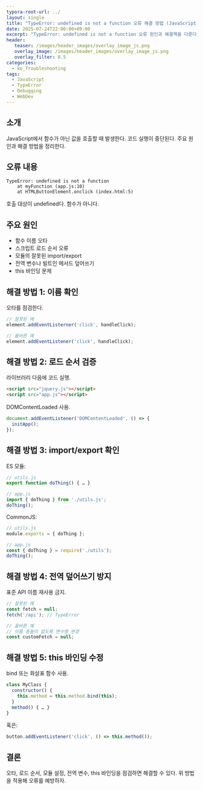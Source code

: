 ```yaml
---
typora-root-url: ../
layout: single
title: "TypeError: undefined is not a function 오류 해결 방법 (JavaScript)"
date: 2025-07-24T22:00:00+09:00
excerpt: "TypeError: undefined is not a function 오류 원인과 해결책을 다룬다."
header:
   teaser: /images/header_images/overlay_image_js.png
   overlay_image: /images/header_images/overlay_image_js.png
   overlay_filter: 0.5
categories:
  - ko_Troubleshooting
tags:
  - JavaScript
  - TypeError
  - Debugging
  - WebDev
---
```


## 소개

JavaScript에서 함수가 아닌 값을 호출할 때 발생한다.
코드 실행이 중단된다.
주요 원인과 해결 방법을 정리한다.

## 오류 내용

```
TypeError: undefined is not a function
    at myFunction (app.js:10)
    at HTMLButtonElement.onclick (index.html:5)
```

호출 대상이 undefined다. 함수가 아니다.

## 주요 원인

* 함수 이름 오타
* 스크립트 로드 순서 오류
* 모듈의 잘못된 import/export
* 전역 변수나 빌트인 메서드 덮어쓰기
* this 바인딩 문제

## 해결 방법 1: 이름 확인

오타를 점검한다.

```js
// 잘못된 예
element.addEventListerner('click', handleClick);

// 올바른 예
element.addEventListener('click', handleClick);
```

## 해결 방법 2: 로드 순서 검증

라이브러리 다음에 코드 실행.

```html
<script src="jquery.js"></script>
<script src="app.js"></script>
```

DOMContentLoaded 사용.

```js
document.addEventListener('DOMContentLoaded', () => {
  initApp();
});
```

## 해결 방법 3: import/export 확인

ES 모듈:

```js
// utils.js
export function doThing() { … }

// app.js
import { doThing } from './utils.js';
doThing();
```

CommonJS:

```js
// utils.js
module.exports = { doThing };

// app.js
const { doThing } = require('./utils');
doThing();
```

## 해결 방법 4: 전역 덮어쓰기 방지

표준 API 이름 재사용 금지.

```js
// 잘못된 예
const fetch = null;
fetch('/api'); // TypeError

// 올바른 예
// 이름 충돌이 없도록 변수명 변경
const customFetch = null;
```

## 해결 방법 5: this 바인딩 수정

bind 또는 화살표 함수 사용.

```js
class MyClass {
  constructor() {
    this.method = this.method.bind(this);
  }
  method() { … }
}
```

혹은:

```js
button.addEventListener('click', () => this.method());
```

## 결론

오타, 로드 순서, 모듈 설정, 전역 변수, this 바인딩을 점검하면 해결할 수 있다.
위 방법을 적용해 오류를 예방하자.
